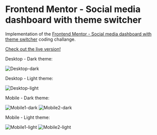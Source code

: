 # Frontend Mentor - Social media dashboard with theme switcher

Implementation of the [Frontend Mentor - Social media dashboard with theme switcher](https://www.frontendmentor.io/challenges/social-media-dashboard-with-theme-switcher-6oY8ozp_H) coding challange.

[Check out the live version!](https://social-media-dashboard-six-flax.vercel.app/)

Desktop - Dark theme:

![Desktop-dark](./assets/images/desktop-dark.png)

Desktop - Light theme:

![Desktop-light](./assets/images/desktop-light.png)

Mobile - Dark theme:

![Mobile1-dark](./assets/images/mobile1-dark.png) ![Mobile2-dark](./assets/images/mobile2-dark.png)

Mobile - Light theme:

![Mobile1-light](./assets/images/mobile1-light.png) ![Mobile2-light](./assets/images/mobile2-light.png)
